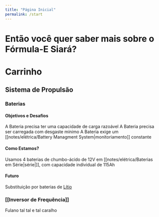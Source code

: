 ```yaml
---
title: "Página Inicial"
permalink: /start
---
```


# Então você quer saber mais sobre o Fórmula-E Siará?
# Carrinho
## Sistema de Propulsão
### Baterias
#### Objetivos e Desafios
A Bateria precisa ter uma capacidade de carga razoável
A Bateria precisa ser carregada com desgaste mínimo
A Bateria exige um [[notes/elétrica/Battery Managment System|monitoriamento]] constante
#### Como Estamos?
Usamos 4 baterias de chumbo-ácido de 12V em [[notes/elétrica/Baterias em Série|série|]], com capacidade individual de 115Ah
#### Futuro
Substituição por baterias de [Lítio](notes/elétrica/Estudo%20de%20Baterias%20Substitutivas.md)
### [[Inversor de Frequência]]
Fulano tal tal e tal caralho